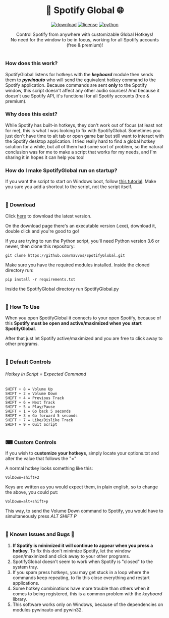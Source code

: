 <h1 align="center">🎵 Spotify Global 🌐</h1>
<div align="center">
  
[![download](https://img.shields.io/badge/Download-Latest-green)](https://github.com/mavvos/SpotifyGlobal/releases/latest)
[![license](https://img.shields.io/badge/License-MIT-red)](https://github.com/mavvos/SpotifyGlobal/blob/main/LICENSE)
[![python](https://img.shields.io/badge/Python-3.6-3776AB.svg?style=flat&logo=python&logoColor=white)](https://www.python.org)

  Control Spotify from anywhere with customizable Global Hotkeys!\
  No need for the window to be in focus, working for all Spotify accounts (free & premium)!

</div>

#
### How does this work?
SpotifyGlobal listens for hotkeys with the <i><b>keyboard</b></i> module then sends them to <i><b>pywinauto</b></i> who will send the equivalent hotkey command to the Spotify application.
Because commands are sent <b>only</b> to the Spotify window, this script doesn't affect any  other audio sources! And because it doesn't use Spotify API, it's functional for all Spotify accounts (free & premium).

### Why does this exist?
While Spotify has built-in hotkeys, they don't work out of focus (at least not for me), this is what I was looking to fix with SpotifyGlobal. Sometimes you just don't have time to alt tab or open game bar but still want to interact with the Spotify desktop application. I tried really hard to find a global hotkey solution for a while, but all of them had some sort of problem, so the natural conclusion was for me to make a script that works for my needs, and I'm sharing it in hopes it can help you too!

### How do I make SpotifyGlobal run on startup?
If you want the script to start on Windows boot, follow [this tutorial](https://support.microsoft.com/en-us/windows/add-an-app-to-run-automatically-at-startup-in-windows-10-150da165-dcd9-7230-517b-cf3c295d89dd). Make you sure you add a shortcut to the script, not the script itself.

#
<h3>🎁 Download</h3>
Click <a href="https://github.com/mavvos/SpotifyGlobal/releases/latest">here</a> to download the latest version.

On the download page there's an executable version (.exe), download it, double click and you're good to go!

If you are trying to run the Python script, you'll need Python version 3.6 or newer, then clone this repository:
```
git clone https://github.com/mavvos/SpotifyGlobal.git
```

Make sure you have the required modules installed. Inside the cloned directory run:
```
pip install -r requirements.txt
```

Inside the SpotifyGlobal directory run SpotifyGlobal.py

#
<h3>🤔 How To Use </h3>
When you open SpotifyGlobal it connects to your open Spotify, because of this <b>Spotify must be open and active/maximized when you start SpotifyGlobal</b>.

After that just let Spotify active/maximized and you are free to click away to other programs.

#
<h3>🎹 Default Controls</h3>
<h6>Hotkey in Script = Expected Command</h6>

```
SHIFT + 8 = Volume Up
SHIFT + 2 = Volume Down
SHIFT + 4 = Previous Track
SHIFT + 6 = Next Track
SHIFT + 5 = Play/Pause
SHIFT + 1 = Go back 5 seconds
SHIFT + 3 = Go forward 5 seconds
SHIFT + 7 = Like/Dislike Track
SHIFT + 9 = Quit Script
```

#
<h3>⌨ Custom Controls</h3>
If you wish to <b>customize your hotkeys</b>, simply locate your options.txt and alter the value that follows the "="

A normal hotkey looks something like this:
```
VolDown=shift+2
```

Keys are written as you would expect them, in plain english, so to change the above, you could put:
```
VolDown=alt+shift+p
```

This way, to send the Volume Down command to Spotify, you would have to simultaneously press <i>ALT SHIFT P</i>

#
<h3>🐜 Known Issues and Bugs 🦟</h3>
<ol>
  <li><b>If Spotify is minimized it will continue to appear when you press a hotkey</b>. To fix this don't minimize Spotify, let the window open/maximized and click away to your other programs.</li>
  <li>SpotifyGlobal doesn't seem to work when Spotify is "closed" to the system tray.</li>
  <li>If you spam press hotkeys, you may get stuck in a loop where the commands keep repeating, to fix this close everything and restart  applications.</li>
  <li>Some hotkey combinations have more trouble than others when it comes to being registered, this is a common problem with the <i>keyboard</i> library.</li>
  <li>This software works only on Windows, because of the dependencies on modules pywinauto and pywin32.</li>
</ol>
